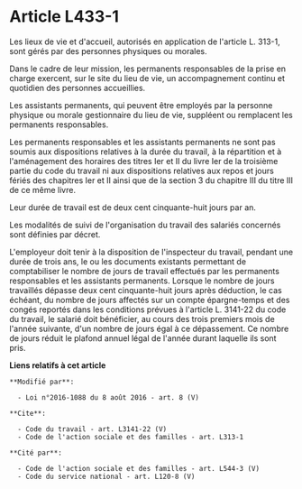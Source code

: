 # Article L433-1

Les lieux de vie et d'accueil, autorisés en application de l'article L. 313-1, sont gérés par des personnes physiques ou
morales. 

Dans le cadre de leur mission, les permanents responsables de la prise en charge exercent, sur le site du lieu de vie, un
accompagnement continu et quotidien des personnes accueillies. 

Les assistants permanents, qui peuvent être employés par la personne physique ou morale gestionnaire du lieu de vie,
suppléent ou remplacent les permanents responsables. 

Les permanents responsables et les assistants permanents ne sont pas soumis aux dispositions relatives à la durée du travail,
à la répartition et à l'aménagement des horaires des titres Ier et II du livre Ier de la troisième partie du code du travail
ni aux dispositions relatives aux repos et jours fériés des chapitres Ier et II ainsi que de la section 3 du chapitre III du
titre III de ce même livre. 

Leur durée de travail est de deux cent cinquante-huit jours par an. 

Les modalités de suivi de l'organisation du travail des salariés concernés sont définies par décret. 

L'employeur doit tenir à la disposition de l'inspecteur du travail, pendant une durée de trois ans, le ou les documents
existants permettant de comptabiliser le nombre de jours de travail effectués par les permanents responsables et les
assistants permanents. Lorsque le nombre de jours travaillés dépasse deux cent cinquante-huit jours après déduction, le cas
échéant, du nombre de jours affectés sur un compte épargne-temps et des congés reportés dans les conditions prévues à
l'article L. 3141-22 du code du travail, le salarié doit bénéficier, au cours des trois premiers mois de l'année suivante,
d'un nombre de jours égal à ce dépassement. Ce nombre de jours réduit le plafond annuel légal de l'année durant laquelle ils
sont pris.

**Liens relatifs à cet article**

	**Modifié par**:

	  - Loi n°2016-1088 du 8 août 2016 - art. 8 (V)

	**Cite**:

	  - Code du travail - art. L3141-22 (V)
	  - Code de l'action sociale et des familles - art. L313-1

	**Cité par**:

	  - Code de l'action sociale et des familles - art. L544-3 (V)
	  - Code du service national - art. L120-8 (V)
